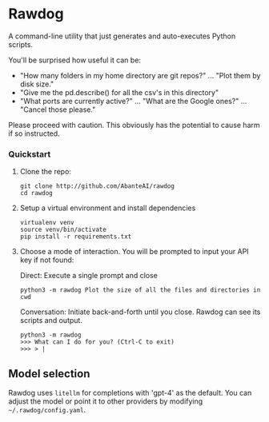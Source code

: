 # Rawdog

A command-line utility that just generates and auto-executes Python scripts.

You'll be surprised how useful it can be:
- "How many folders in my home directory are git repos?" ... "Plot them by disk size."
- "Give me the pd.describe() for all the csv's in this directory"
- "What ports are currently active?" ... "What are the Google ones?" ... "Cancel those please."

Please proceed with caution. This obviously has the potential to cause harm if so instructed.

### Quickstart
1. Clone the repo: 
    ```
    git clone http://github.com/AbanteAI/rawdog
    cd rawdog
    ```
2. Setup a virtual environment and install dependencies
    ```
    virtualenv venv
    source venv/bin/activate
    pip install -r requirements.txt
    ```

3. Choose a mode of interaction. You will be prompted to input your API key if not found:

    Direct: Execute a single prompt and close
    ```
    python3 -m rawdog Plot the size of all the files and directories in cwd
    ```
    
    Conversation: Initiate back-and-forth until you close. Rawdog can see its scripts and output.
    ```
    python3 -m rawdog
    >>> What can I do for you? (Ctrl-C to exit)
    >>> > |
    ```

## Model selection
Rawdog uses `litellm` for completions with 'gpt-4' as the default. You can adjust the model or
point it to other providers by modifying `~/.rawdog/config.yaml`.
